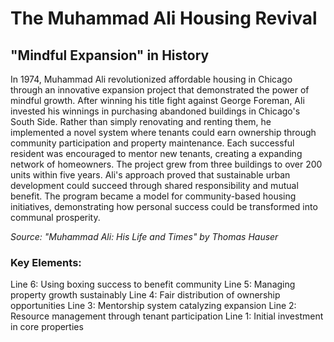 # The Muhammad Ali Housing Revival

## "Mindful Expansion" in History

In 1974, Muhammad Ali revolutionized affordable housing in Chicago through an innovative expansion project that demonstrated the power of mindful growth. After winning his title fight against George Foreman, Ali invested his winnings in purchasing abandoned buildings in Chicago's South Side. Rather than simply renovating and renting them, he implemented a novel system where tenants could earn ownership through community participation and property maintenance. Each successful resident was encouraged to mentor new tenants, creating a expanding network of homeowners. The project grew from three buildings to over 200 units within five years. Ali's approach proved that sustainable urban development could succeed through shared responsibility and mutual benefit. The program became a model for community-based housing initiatives, demonstrating how personal success could be transformed into communal prosperity.

*Source: "Muhammad Ali: His Life and Times" by Thomas Hauser*

### Key Elements:
Line 6: Using boxing success to benefit community
Line 5: Managing property growth sustainably
Line 4: Fair distribution of ownership opportunities
Line 3: Mentorship system catalyzing expansion
Line 2: Resource management through tenant participation
Line 1: Initial investment in core properties